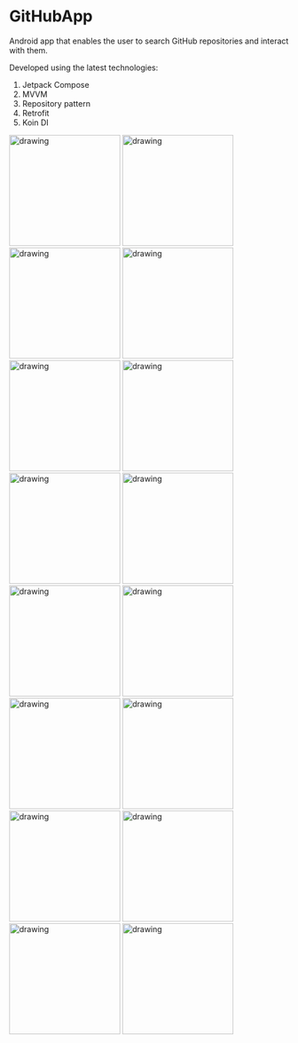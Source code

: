 # GitHubApp
Android app that enables the user to search GitHub repositories and interact with them.

Developed using the latest technologies:
  1. Jetpack Compose
  2. MVVM
  3. Repository pattern
  4. Retrofit
  5. Koin DI

<img src="https://github.com/Peglaa/GitHubApp/assets/15163719/6c3f1444-6440-474e-b60a-c93f11cf56d7" alt="drawing" width="200"/>
<img src="https://github.com/Peglaa/GitHubApp/assets/15163719/cbdcac28-129a-4bbc-af01-d07094026dbb" alt="drawing" width="200"/>
<img src="https://github.com/Peglaa/GitHubApp/assets/15163719/0192c577-b5b4-42f8-be5b-08b0c92fd55b" alt="drawing" width="200"/>
<img src="https://github.com/Peglaa/GitHubApp/assets/15163719/9c60a7de-5025-431a-9304-4cc11de463bc" alt="drawing" width="200"/>
<img src="https://github.com/Peglaa/GitHubApp/assets/15163719/f1cd3f69-51dd-4224-afc1-2ba79dd9c11a" alt="drawing" width="200"/>
<img src="https://github.com/Peglaa/GitHubApp/assets/15163719/7deeeaed-905b-4e72-a42f-666fabd8c415" alt="drawing" width="200"/>
<img src="https://github.com/Peglaa/GitHubApp/assets/15163719/f2c702d7-b938-431b-8a53-6cfd4765eaec" alt="drawing" width="200"/>
<img src="https://github.com/Peglaa/GitHubApp/assets/15163719/b6b9ea63-8aeb-4e2a-8b13-b43a2221afa1" alt="drawing" width="200"/>
<img src="https://github.com/Peglaa/GitHubApp/assets/15163719/82b31e5b-98c2-4f90-8122-2d3006ee3794" alt="drawing" width="200"/>
<img src="https://github.com/Peglaa/GitHubApp/assets/15163719/76acf9bd-7451-417b-ba04-2adadeea809c" alt="drawing" width="200"/>
<img src="https://github.com/Peglaa/GitHubApp/assets/15163719/061775e4-2a0e-4777-92f0-5a35107ac7c5" alt="drawing" width="200"/>
<img src="https://github.com/Peglaa/GitHubApp/assets/15163719/432cad81-5e06-47bc-bf01-bc9e3e7baf06" alt="drawing" width="200"/>
<img src="https://github.com/Peglaa/GitHubApp/assets/15163719/c5c6d28e-d7d6-42dd-8145-31551dfb8c7e" alt="drawing" width="200"/>
<img src="https://github.com/Peglaa/GitHubApp/assets/15163719/36bf02fb-67f5-42f6-a2cb-0c17eda98ebe" alt="drawing" width="200"/>
<img src="https://github.com/Peglaa/GitHubApp/assets/15163719/07f5da62-ac08-4854-9e5c-b05663b8e7f9" alt="drawing" width="200"/>
<img src="https://github.com/Peglaa/GitHubApp/assets/15163719/b7e66f88-a9ec-456c-8369-2cc9ea98c389" alt="drawing" width="200"/>
